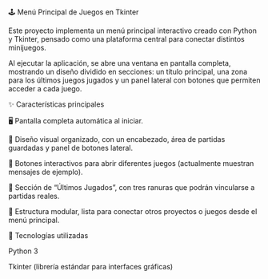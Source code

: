 🕹️ Menú Principal de Juegos en Tkinter

Este proyecto implementa un menú principal interactivo creado con Python y Tkinter, pensado como una plataforma central para conectar distintos minijuegos.

Al ejecutar la aplicación, se abre una ventana en pantalla completa, mostrando un diseño dividido en secciones: un título principal, una zona para los últimos juegos jugados y un panel lateral con botones que permiten acceder a cada juego.

✨ Características principales

🖥️ Pantalla completa automática al iniciar.

🎨 Diseño visual organizado, con un encabezado, área de partidas guardadas y panel de botones lateral.

🔘 Botones interactivos para abrir diferentes juegos (actualmente muestran mensajes de ejemplo).

💾 Sección de “Últimos Jugados”, con tres ranuras que podrán vincularse a partidas reales.

🧱 Estructura modular, lista para conectar otros proyectos o juegos desde el menú principal.

🧩 Tecnologías utilizadas

Python 3

Tkinter (librería estándar para interfaces gráficas)
